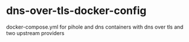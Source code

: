 # dns-over-tls-docker-config
docker-compose.yml for pihole and dns containers with dns over tls and two upstream providers
